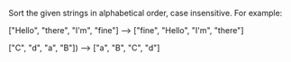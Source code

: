 Sort the given strings in alphabetical order, case insensitive. For example:

["Hello", "there", "I'm", "fine"] --> ["fine", "Hello", "I'm", "there"]

["C", "d", "a", "B"]) --> ["a", "B", "C", "d"]
